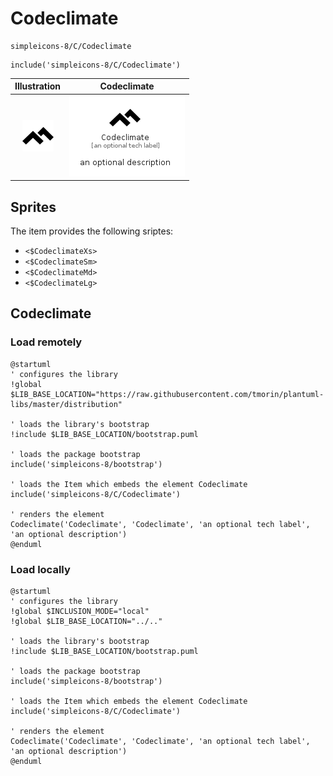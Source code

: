 # Codeclimate


```text
simpleicons-8/C/Codeclimate
```

```text
include('simpleicons-8/C/Codeclimate')
```



| Illustration | Codeclimate |
| :---: | :---: |
| ![illustration for Illustration](../../simpleicons-8/C/Codeclimate.png) | ![illustration for Codeclimate](../../simpleicons-8/C/Codeclimate.Local.png) |



## Sprites
The item provides the following sriptes:

- `<$CodeclimateXs>`
- `<$CodeclimateSm>`
- `<$CodeclimateMd>`
- `<$CodeclimateLg>`





## Codeclimate

### Load remotely
```plantuml
@startuml
' configures the library
!global $LIB_BASE_LOCATION="https://raw.githubusercontent.com/tmorin/plantuml-libs/master/distribution"

' loads the library's bootstrap
!include $LIB_BASE_LOCATION/bootstrap.puml

' loads the package bootstrap
include('simpleicons-8/bootstrap')

' loads the Item which embeds the element Codeclimate
include('simpleicons-8/C/Codeclimate')

' renders the element
Codeclimate('Codeclimate', 'Codeclimate', 'an optional tech label', 'an optional description')
@enduml
```

### Load locally
```plantuml
@startuml
' configures the library
!global $INCLUSION_MODE="local"
!global $LIB_BASE_LOCATION="../.."

' loads the library's bootstrap
!include $LIB_BASE_LOCATION/bootstrap.puml

' loads the package bootstrap
include('simpleicons-8/bootstrap')

' loads the Item which embeds the element Codeclimate
include('simpleicons-8/C/Codeclimate')

' renders the element
Codeclimate('Codeclimate', 'Codeclimate', 'an optional tech label', 'an optional description')
@enduml
```

